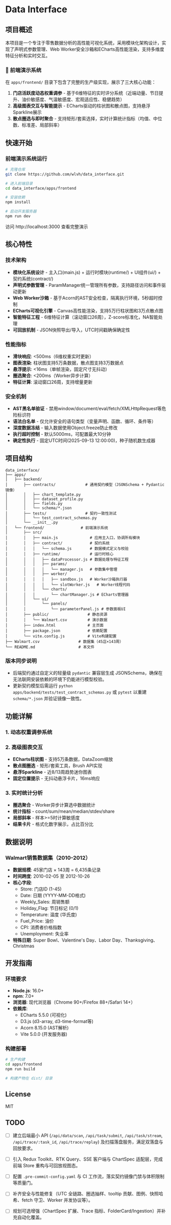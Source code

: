 # Data Interface


## 项目概述

本项目是一个专注于零售数据分析的高性能可视化系统，采用模块化架构设计，实现了声明式参数管理、Web Worker安全沙箱和ECharts高性能渲染，支持多维度特征分析和实时交互。

### 🚀 前端演示系统

在 `apps/frontend/` 目录下包含了完整的生产级实现，展示了三大核心功能：

1. **门店活跃度动态权重调参** - 基于6维特征的实时评分系统（近端动量、节日提升、油价敏感度、气温敏感度、宏观适应性、稳健趋势）
2. **高级图表交互与智能提示** - ECharts驱动的柱状图和散点图，支持悬浮Sparkline展示
3. **散点圈选与即时聚合** - 支持矩形/套索选择，实时计算统计指标（均值、中位数、标准差、局部斜率）

## 快速开始

### 前端演示系统运行

```bash
# 克隆仓库
git clone https://github.com/wlvh/data_interface.git

# 进入前端目录
cd data_interface/apps/frontend

# 安装依赖
npm install

# 启动开发服务器
npm run dev
```

访问 http://localhost:3000 查看完整演示

## 核心特性

### 技术架构

- **模块化系统设计** - 主入口(main.js) + 运行时模块(runtime/) + UI组件(ui/) + 契约系统(contract/)
- **声明式参数管理** - ParamManager统一管理所有参数，支持路径访问和事件驱动更新
- **Web Worker沙箱** - 基于Acorn的AST安全检查，隔离执行环境，5秒超时控制
- **ECharts可视化引擎** - Canvas高性能渲染，支持5万行柱状图和3万点散点图
- **智能特征工程** - 6维特征计算（滚动窗口26周），Z-score标准化，NA智能处理
- **可回放机制** - JSON快照导出/导入，UTC时间戳确保确定性

### 性能指标

- **滑块响应**: <500ms（6维权重实时更新）
- **图表渲染**: 柱状图支持5万条数据，散点图支持3万数据点
- **悬浮提示**: <16ms（单帧渲染，固定尺寸无抖动）
- **圈选聚合**: <200ms（Worker异步计算）
- **特征计算**: 滚动窗口26周，支持增量更新

### 安全机制

- **AST黑名单验证** - 禁用window/document/eval/fetch/XMLHttpRequest等危险标识符
- **语法白名单** - 仅允许安全的语句类型（变量声明、函数、循环、条件等）
- **深度数据冻结** - 输入数据使用Object.freeze防止修改
- **执行超时控制** - 默认5000ms，可配置最大10分钟
- **确定性执行** - 固定UTC时间(2025-09-13 12:00:00)，种子随机数生成器

## 项目结构

```
data_interface/
├── apps/
│   ├── backend/
│       ├── contracts/             # 通用契约模型（JSONSchema + Pydantic 镜像）
│       │   ├── chart_template.py
│       │   ├── dataset_profile.py
│       │   ├── fields.py
│       │   └── schema/*.json
│       ├── tests/                 # 契约一致性测试
│       │   └── test_contract_schemas.py
│       └── __init__.py
│   └── frontend/                # 前端演示系统
│       ├── src/
│       │   ├── main.js              # 应用主入口，协调所有模块
│       │   ├── contract/            # 契约系统
│       │   │   └── schema.js        # 数据模式定义与校验
│       │   ├── runtime/             # 运行时核心
│       │   │   ├── dataProcessor.js # 数据处理与特征工程
│       │   │   ├── params/
│       │   │   │   └── manager.js   # 参数集中管理
│       │   │   ├── worker/
│       │   │   │   ├── sandbox.js   # Worker沙箱执行器
│       │   │   │   └── slotWorker.js   # Worker线程代码
│       │   │   └── charts/
│       │   │       └── chartManager.js # ECharts管理器
│       │   └── ui/
│       │       └── panels/
│       │           └── parameterPanel.js # 参数面板UI
│       ├── public/                 # 静态资源
│       │   └── Walmart.csv         # 演示数据
│       ├── index.html              # 主页面
│       ├── package.json            # 依赖配置
│       └── vite.config.js          # Vite构建配置
├── Walmart.csv                 # 数据集（45店×143周）
└── README.md                   # 本文件
```

### 版本同步说明

- 后端契约通过自定义的轻量级 `pydantic` 兼容层生成 JSONSchema，确保在无法联网安装依赖的环境下仍能进行模型校验。
- 更新契约模型后需运行 `python apps/backend/tests/test_contract_schemas.py` 或 `pytest` 以重建 `schema/*.json` 并验证镜像一致性。

## 功能详解

### 1. 动态权重调参系统

### 2. 高级图表交互
- **ECharts柱状图** - 支持5万条数据，DataZoom缩放
- **散点图圈选** - 矩形/套索工具，Brush API实现
- **悬浮Sparkline** - 近8/13周趋势迷你图表
- **固定位置提示** - 无抖动悬浮卡片，16ms响应

### 3. 实时统计分析
- **圈选聚合** - Worker异步计算选中数据统计
- **统计指标** - count/sum/mean/median/stdev/share
- **局部斜率** - 样本>=5时计算敏感度
- **结果卡片** - 格式化数字展示，占比百分比

## 数据说明

### Walmart销售数据集（2010-2012）
- **数据规模**: 45家门店 × 143周 = 6,435条记录
- **时间跨度**: 2010-02-05 至 2012-10-26
- **核心字段**:
  - Store: 门店ID (1-45)
  - Date: 日期 (YYYY-MM-DD格式)
  - Weekly_Sales: 周销售额
  - Holiday_Flag: 节日标记 (0/1)
  - Temperature: 温度 (华氏度)
  - Fuel_Price: 油价
  - CPI: 消费者价格指数
  - Unemployment: 失业率
- **特殊日期**: Super Bowl、Valentine's Day、Labor Day、Thanksgiving、Christmas

## 开发指南

### 环境要求
- **Node.js**: 16.0+
- **npm**: 7.0+
- **浏览器**: 现代浏览器（Chrome 90+/Firefox 88+/Safari 14+）
- **依赖库**:
  - ECharts 5.5.0 (可视化)
  - D3.js (d3-array, d3-time-format等)
  - Acorn 8.15.0 (AST解析)
  - Vite 5.0.0 (开发服务器)

### 构建部署

```bash
# 生产构建
cd apps/frontend
npm run build

# 构建产物在 dist/ 目录
```
## License

MIT

## TODO

- [ ] 建立后端最小 API (`/api/data/scan`, `/api/task/submit`, `/api/task/stream`, `/api/trace/:task_id`, `/api/trace/replay`) 及扫描落盘服务，满足双落盘与回放要求。
- [ ] 引入 Redux Toolkit、RTK Query、SSE 客户端与 ChartSpec 适配层，完成前端 Store 重构与可回放视图态。
- [ ] 配置 `.pre-commit-config.yaml` 与 CI 工作流，落实契约镜像门禁与体积限制等质量门。
- [ ] 补齐安全与性能修复（UTC 全链路、圈选抽样、tooltip 贡献、图例、快照哈希、fetch 守卫、Worker 并发协议等）。
- [ ] 规划可选增强（ChartSpec 扩展、Trace 指标、FolderCard/Ingestion）并补充自动化覆盖。

